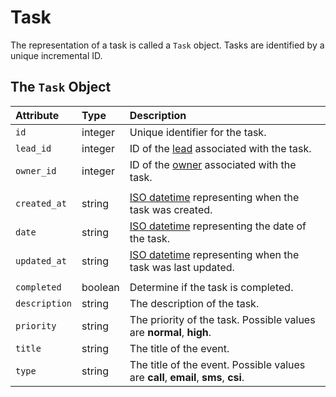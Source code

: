 # Task

The representation of a task is called a `Task` object. Tasks are identified by a unique incremental ID.

## The `Task` Object

| **Attribute** | **Type** | **Description** |
| :--- | :--- | :--- |
| `id` | integer | Unique identifier for the task. |
| `lead_id` | integer | ID of the [lead](lead.md) associated with the task. |
| `owner_id` | integer | ID of the [owner](user.md) associated with the task. |
|  |  |  |
| `created_at` | string | [ISO datetime](https://en.wikipedia.org/wiki/ISO_8601) representing when the task was created. |
| `date` | string | [ISO datetime](https://en.wikipedia.org/wiki/ISO_8601) representing the date of the task. |
| `updated_at` | string | [ISO datetime](https://en.wikipedia.org/wiki/ISO_8601) representing when the task was last updated. |
|  |  |  |
| `completed` | boolean | Determine if the task is completed. |
| `description` | string | The description of the task. |
| `priority` | string | The priority of the task. Possible values are **normal**, **high**. |
| `title` | string | The title of the event. |
| `type` | string | The title of the event. Possible values are **call**, **email**, **sms**, **csi**. |

